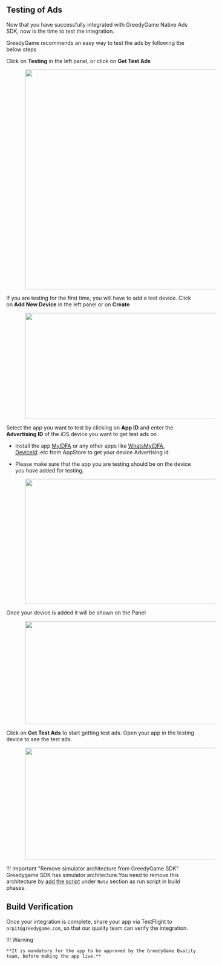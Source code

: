 ## **Testing of Ads**

Now that you have successfully integrated with GreedyGame Native Ads SDK, now is the time to test the integration.

GreedyGame recommends an easy way to test the ads by following the below steps

Click on **Testing** in the left panel, or click on **Get Test Ads**

<img src="/img/newiOS/a_test_ads.png" alt="" style="margin-left: 50px" width="652" height="580">

If you are testing for the first time, you will have to add a test device. Click on **Add New Device** in the left panel or on **Create**

<img src="/img/newiOS/b_test_ads.png" alt="" style="margin-left: 50px" width="650" height="280">

Select the app you want to test by clicking on **App ID** and enter the **Advertising ID** of the iOS device you want to get test ads on
   
   * Install the app <a target="_blank" rel="noopener noreferrer" href="https://apps.apple.com/us/app/myidfa/id1099872451
">MyIDFA</a> or any other apps like <a target="_blank" rel="noopener noreferrer" href="https://apps.apple.com/bg/app/whatsmyidfa/id1313131350">WhatsMyIDFA</a>, <a target="_blank" rel="noopener noreferrer" href="https://apps.apple.com/us/app/my-device-id-by-appsflyer/id1192323960">DeviceId</a>..etc from AppStore to get your device Advertising id.

   * Please make sure that the app you are testing should be on the device you have added for testing.

<img src="/img/newiOS/c_test_ads.png" alt="" style="margin-left: 50px" width="650" height="330">

Once your device is added it will be shown on the Panel

<img src="/img/newiOS/d_test_ads.png" alt="" style="margin-left: 50px" width="650" height="272">

Click on **Get Test Ads** to start getting test ads. Open your app in the testing device to see the test ads.

<center><img src="/img/newiOS/e_test_ads.png" alt="" style="margin-left: 50px" width="650" height="296"></center>

!!! Important "Remove simulator architecture from GreedyGame SDK"
    Greedygame SDK has simulator architecture.You need to remove this architecture by <a target="_blank" rel="noopener noreferrer" href="https://github.com/GreedyGame/ios-native-plugin">add the script</a> under `Note` section as run script in build phases.

## **Build Verification**

Once your integration is complete, share your app via TestFlight to `arpit@greedygame.com`, so that our quality team can verify the integration.


!!! Warning
    
    **It is mandatory for the app to be approved by the GreedyGame Quality team, before making the app live.**